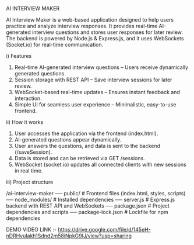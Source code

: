 AI INTERVIEW MAKER

AI Interview Maker is a web-based application designed to help users practice and analyze interview responses. It provides real-time AI-generated interview questions and stores user responses for later review. The backend is powered by Node.js & Express.js, and it uses WebSockets (Socket.io) for real-time communication.

i) Features
1. Real-time AI-generated interview questions – Users receive dynamically generated questions.
2. Session storage with REST API – Save interview sessions for later review.
3. WebSocket-based real-time updates – Ensures instant feedback and interaction.
4. Simple UI for seamless user experience – Minimalistic, easy-to-use frontend.

ii) How it works
1. User accesses the application via the frontend (index.html).
2. AI-generated questions appear dynamically.
3. User answers the questions, and data is sent to the backend (/saveSession).
4. Data is stored and can be retrieved via GET /sessions.
5. WebSocket (socket.io) updates all connected clients with new sessions in real time.


iii) Project structure

/ai-interview-maker
── public/             # Frontend files (index.html, styles, scripts)
── node_modules/       # Installed dependencies
── server.js           # Express.js backend with REST API and WebSockets
── package.json        # Project dependencies and scripts
── package-lock.json   # Lockfile for npm dependencies


DEMO VIDEO LINK :- https://drive.google.com/file/d/145eH-nDRHvuIakh1Sdnd2m58iNpkG9IJ/view?usp=sharing
